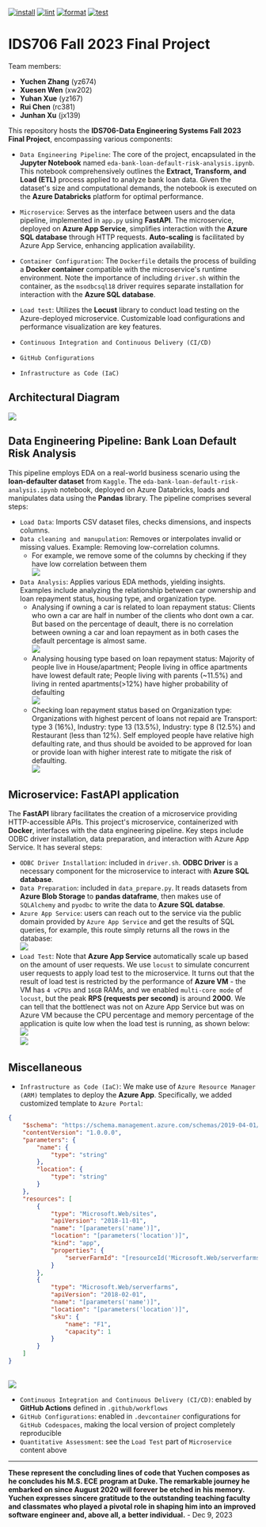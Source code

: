 [![install](https://github.com/nogibjj/IDS706_Fall2023_Final_Team_Project/actions/workflows/install.yml/badge.svg)](https://github.com/nogibjj/IDS706_Fall2023_Final_Team_Project/actions/workflows/install.yml)
[![lint](https://github.com/nogibjj/IDS706_Fall2023_Final_Team_Project/actions/workflows/lint.yml/badge.svg)](https://github.com/nogibjj/IDS706_Fall2023_Final_Team_Project/actions/workflows/lint.yml)
[![format](https://github.com/nogibjj/IDS706_Fall2023_Final_Team_Project/actions/workflows/format.yml/badge.svg)](https://github.com/nogibjj/IDS706_Fall2023_Final_Team_Project/actions/workflows/format.yml)
[![test](https://github.com/nogibjj/IDS706_Fall2023_Final_Team_Project/actions/workflows/test.yml/badge.svg)](https://github.com/nogibjj/IDS706_Fall2023_Final_Team_Project/actions/workflows/test.yml)
# IDS706 Fall 2023 Final Project

Team members: 
- **Yuchen Zhang** (yz674) 
- **Xuesen Wen** (xw202) 
- **Yuhan Xue** (yz167) 
- **Rui Chen** (rc381) 
- **Junhan Xu** (jx139)

This repository hosts the **IDS706-Data Engineering Systems Fall 2023 Final Project**, encompassing various components:

- ``Data Engineering Pipeline``: The core of the project, encapsulated in the **Jupyter Notebook** named ``eda-bank-loan-default-risk-analysis.ipynb``. This notebook comprehensively outlines the **Extract, Transform, and Load (ETL)** process applied to analyze bank loan data. Given the dataset's size and computational demands, the notebook is executed on the **Azure Databricks** platform for optimal performance.

- ``Microservice``: Serves as the interface between users and the data pipeline, implemented in ``app.py`` using **FastAPI**. The microservice, deployed on **Azure App Service**, simplifies interaction with the **Azure SQL database** through HTTP requests. **Auto-scaling** is facilitated by Azure App Service, enhancing application availability.

- ``Container Configuration``: The ``Dockerfile`` details the process of building a **Docker container** compatible with the microservice's runtime environment. Note the importance of including ``driver.sh`` within the container, as the ``msodbcsql18`` driver requires separate installation for interaction with the **Azure SQL database**.

- ``Load test``: Utilizes the **Locust** library to conduct load testing on the Azure-deployed microservice. Customizable load configurations and performance visualization are key features.

- ``Continuous Integration and Continuous Delivery (CI/CD)``

- ``GitHub Configurations``

- ``Infrastructure as Code (IaC)``

## Architectural Diagram
![](<img/Architectural Diagram.jpg>)

## Data Engineering Pipeline: Bank Loan Default Risk Analysis
This pipeline employs EDA on a real-world business scenario using the **loan-defaulter dataset** from ``Kaggle``. The ``eda-bank-loan-default-risk-analysis.ipynb`` notebook, deployed on Azure Databricks, loads and manipulates data using the **Pandas** library. The pipeline comprises several steps:
- ``Load Data``: Imports CSV dataset files, checks dimensions, and inspects columns.
- ``Data cleaning and manupulation``: Removes or interpolates invalid or missing values. Example: Removing low-correlation columns.
    - For example, we remove some of the columns by checking if they have low correlation between them <br>
    ![](img/pipeline_0.png)
- ``Data Analysis``: Applies various EDA methods, yielding insights. Examples include analyzing the relationship between car ownership and loan repayment status, housing type, and organization type.
    - Analysing if owning a car is related to loan repayment status: Clients who own a car are half in number of the clients who dont own a car. But based on the percentage of deault, there is no correlation between owning a car and loan repayment as in both cases the default percentage is almost same. <br>![](img/pipeline_1.png)
    - Analysing housing type based on loan repayment status: Majority of people live in House/apartment; People living in office apartments have lowest default rate; People living with parents (~11.5%) and living in rented apartments(>12%) have higher probability of defaulting <br>![](img/pipeline_2.png)
    - Checking loan repayment status based on Organization type: Organizations with highest percent of loans not repaid are Transport: type 3 (16%), Industry: type 13 (13.5%), Industry: type 8 (12.5%) and Restaurant (less than 12%). Self employed people have relative high defaulting rate, and thus should be avoided to be approved for loan or provide loan with higher interest rate to mitigate the risk of defaulting.<br>![](img/pipeline_3.png)

## Microservice: FastAPI application
The **FastAPI** library facilitates the creation of a microservice providing HTTP-accessible APIs. This project's microservice, containerized with **Docker**, interfaces with the data engineering pipeline. Key steps include ODBC driver installation, data preparation, and interaction with Azure App Service. It has several steps:
- ``ODBC Driver Installation``: included in ``driver.sh``. **ODBC Driver** is a necessary component for the microservice to interact with **Azure SQL database**.
- ``Data Preparation``: included in ``data_prepare.py``. It reads datasets from **Azure Blob Storage** to **pandas dataframe**, then makes use of ``SQLAlchemy`` and ``pyodbc`` to write the data to **Azure SQL databse**.
- ``Azure App Service``: users can reach out to the service via the public domain provided by ``Azure App Service`` and get the results of SQL queries, for example, this route simply returns all the rows in the database:<br>![](img/fastapi_1.png)
- ``Load Test``: Note that **Azure App Service** automatically scale up based on the amount of user requests. We use ``locust`` to simulate concurrent user requests to apply load test to the microservice. It turns out that the result of load test is restricted by the performance of **Azure VM** - the VM has ``4 vCPUs`` and ``16GB`` RAMs, and we enabled ``multi-core mode`` of ``locust``, but the peak **RPS (requests per second)** is around **2000**. We can tell that the bottlenect was not on Azure App Service but was on Azure VM because the CPU percentage and memory percentage of the application is quite low when the load test is running, as shown below:
<br>![](img/fastapi_2.png)<br>![](img/fastapi_3.png)

## Miscellaneous
- ``Infrastructure as Code (IaC)``: We make use of ``Azure Resource Manager (ARM)`` templates to deploy the **Azure App**. Specifically, we added customized template to ``Azure Portal``: 
```json
{
    "$schema": "https://schema.management.azure.com/schemas/2019-04-01/deploymentTemplate.json#",
    "contentVersion": "1.0.0.0",
    "parameters": {
        "name": {
            "type": "string"
        },
        "location": {
            "type": "string"
        }
    },
    "resources": [
        {
            "type": "Microsoft.Web/sites",
            "apiVersion": "2018-11-01",
            "name": "[parameters('name')]",
            "location": "[parameters('location')]",
            "kind": "app",
            "properties": {
                "serverFarmId": "[resourceId('Microsoft.Web/serverfarms', parameters('name'))]"
            }
        },
        {
            "type": "Microsoft.Web/serverfarms",
            "apiVersion": "2018-02-01",
            "name": "[parameters('name')]",
            "location": "[parameters('location')]",
            "sku": {
                "name": "F1",
                "capacity": 1
            }
        }
    ]
}
```
<br>![](img/mis_1.png)
- ``Continuous Integration and Continuous Delivery (CI/CD)``: enabled by **GitHub Actions** defined in ``.github/workflows``
- ``GitHub Configurations``: enabled in ``.devcontainer`` configurations for ``GitHub Codespaces``, making the local version of project completely reproducible
- ``Quantitative Assessment``: see the ``Load Test`` part of ``Microservice`` content above

---------

**These represent the concluding lines of code that Yuchen composes as he concludes his M.S. ECE** **program at Duke. The remarkable journey he embarked on since August 2020 will forever be etched in** 
**his memory. Yuchen expresses sincere gratitude to the outstanding teaching faculty and classmates** **who played a pivotal role in shaping him into an improved software engineer and, above all, a** **better individual.** - Dec 9, 2023
